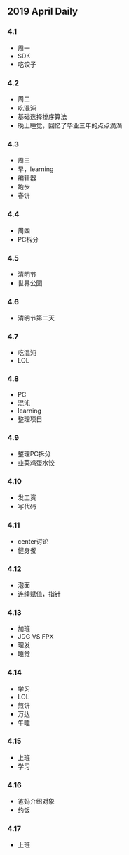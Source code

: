 ## 2019 April Daily
### 4.1
* 周一
* SDK
* 吃饺子
### 4.2
* 周二
* 吃混沌
* 基础选择排序算法
* 晚上睡觉，回忆了毕业三年的点点滴滴
### 4.3
* 周三
* 早，learning
* 编辑器
* 跑步
* 春饼
### 4.4
* 周四
* PC拆分
### 4.5
* 清明节
* 世界公园
### 4.6
* 清明节第二天
### 4.7
* 吃混沌
* LOL
### 4.8
* PC
* 混沌
* learning
* 整理项目
### 4.9
* 整理PC拆分
* 韭菜鸡蛋水饺
### 4.10
* 发工资
* 写代码
### 4.11
* center讨论
* 健身餐
### 4.12
* 泡面
* 连续赋值，指针
### 4.13
* 加班
* JDG VS FPX
* 理发
* 睡觉
### 4.14
* 学习
* LOL
* 煎饼
* 万达
* 午睡
### 4.15
* 上班
* 学习
### 4.16
* 爸妈介绍对象
* 约饭
### 4.17
* 上班



